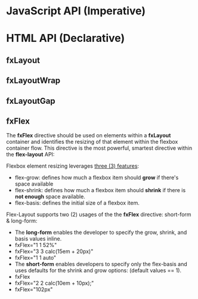 # JavaScript API (Imperative)

# HTML API (Declarative)

## fxLayout

## fxLayoutWrap

## fxLayoutGap

## fxFlex

The **fxFlex** directive should be used on elements within a **fxLayout** container and identifies the resizing of that element within the flexbox container flow. This directive is the most powerful, smartest directive within the **flex-layout** API:

Flexbox element resizing leverages [three (3) features](http://cssreference.io/flexbox/):

* flex-grow:  defines how much a flexbox item should **grow** if there's space available
* flex-shrink: defines how much a flexbox item should **shrink** if there is **not enough** space available.
* flex-basis: defines the initial size of a flexbox item.

Flex-Layout supports two (2) usages of the the **fxFlex** directive: short-form & long-form:

*  The **long-form** enables the developer to specify the grow, shrink, and basis values inline.
  *  fxFlex="1 1 52%"
  *  fxFlex="3 3 calc(15em + 20px)"
  *  fxFlex="1 1 auto"
*  The **short-form** enables developers to specify only the flex-basis and uses defaults for the shrink and grow options: (default values == 1).
  *  fxFlex
  *  fxFlex="2 2 calc(10em + 10px);"
  *  fxFlex="102px"




